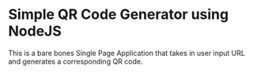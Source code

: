 # Simple QR Code Generator using NodeJS
 This is a bare bones Single Page Application that takes in user input URL and generates a corresponding QR code.
